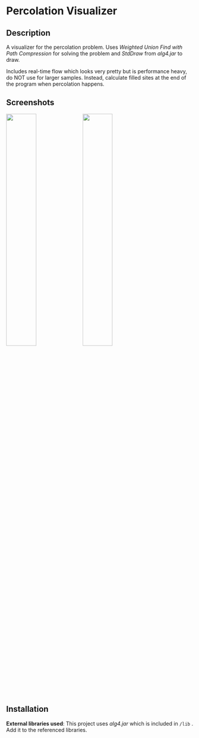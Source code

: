 # Percolation Visualizer

## Description
A visualizer for the percolation problem. Uses *Weighted Union Find with Path Compression* for solving the problem and *StdDraw* from *alg4.jar* to draw.  
  
Includes real-time flow which looks very pretty but is performance heavy, do NOT use for larger samples. Instead, calculate filled sites at the end of the program when percolation happens.

## Screenshots
<img src="https://user-images.githubusercontent.com/91043799/149831257-e0183287-bb04-482d-9bcd-7d3c71bdb3f7.jpg" width=40% height=40%>
<img src="https://user-images.githubusercontent.com/91043799/149831623-f8e858f7-f219-4c59-9951-82740e45d98d.jpg" width=40% height=40%>

## Installation
**External libraries used**: This project uses *alg4.jar* which is included in  <code>/lib</code> . Add it to the referenced libraries.
